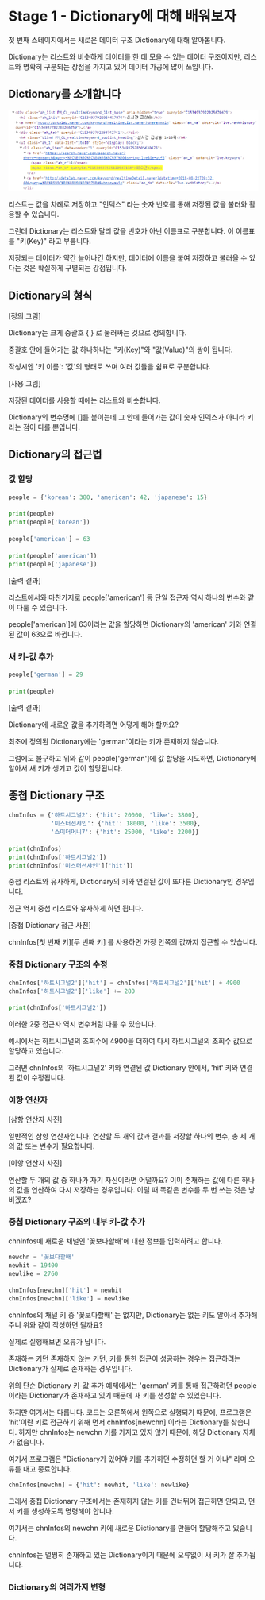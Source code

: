 # Stage 1 - Dictionary에 대해 배워보자

첫 번째 스테이지에서는 새로운 데이터 구조 Dictionary에 대해 알아봅니다.

Dictionary는 리스트와 비슷하게 데이터를 한 데 모을 수 있는 데이터 구조이지만, 리스트와 명확히 구분되는 장점을 가지고 있어 데이터 가공에 많이 쓰입니다.


## Dictionary를 소개합니다

![](../.gitbook/assets/image%20%2827%29.png)

리스트는 값을 차례로 저장하고 "인덱스" 라는 숫자 번호를 통해 저장된 값을 불러와 활용할 수 있습니다.

그런데 Dictionary는 리스트와 달리 값을 번호가 아닌 이름표로 구분합니다. 이 이름표를 "키(Key)" 라고 부릅니다.

저장되는 데이터가 약간 늘어나긴 하지만, 데이터에 이름을 붙여 저장하고 불러올 수 있다는 것은 확실하게 구별되는 강점입니다.


## Dictionary의 형식

[정의 그림]

Dictionary는 크게 중괄호 { } 로 둘러싸는 것으로 정의합니다.

중괄호 안에 들어가는 값 하나하나는 "키(Key)"와 "값(Value)"의 쌍이 됩니다.

작성시엔 '키 이름': '값'의 형태로 쓰며 여러 값들을 쉼표로 구분합니다.


[사용 그림]

저장된 데이터를 사용할 때에는 리스트와 비슷합니다.

Dictionary의 변수명에 []를 붙이는데 그 안에 들어가는 값이 숫자 인덱스가 아니라 키라는 점이 다를 뿐입니다.



## Dictionary의 접근법

### 값 할당

```python
people = {'korean': 380, 'american': 42, 'japanese': 15}

print(people)
print(people['korean'])

people['american'] = 63

print(people['american'])
print(people['japanese'])
```
[출력 결과]

리스트에서와 마찬가지로 people['american'] 등 단일 접근자 역시 하나의 변수와 같이 다룰 수 있습니다.

people['american']에 63이라는 값을 할당하면 Dictionary의 'american' 키와 연결된 값이 63으로 바뀝니다.



### 새 키-값 추가

```python
people['german'] = 29

print(people)
```
[출력 결과]

Dictionary에 새로운 값을 추가하려면 어떻게 해야 할까요?

최초에 정의된 Dictionary에는 'german'이라는 키가 존재하지 않습니다.

그럼에도 불구하고 위와 같이 people['german']에 값 할당을 시도하면, Dictionary에 알아서 새 키가 생기고 값이 할당됩니다.



## 중첩 Dictionary 구조

```python
chnInfos = {'하트시그널2': {'hit': 20000, 'like': 3800},
            '미스터션샤인': {'hit': 18000, 'like': 3500},
            '쇼미더머니7': {'hit': 25000, 'like': 2200}}
            
print(chnInfos)
print(chnInfos['하트시그널2'])
print(chnInfos['미스터션샤인']['hit'])
```

중첩 리스트와 유사하게, Dictionary의 키와 연결된 값이 또다른 Dictionary인 경우입니다.

접근 역시 중첩 리스트와 유사하게 하면 됩니다.

[중첩 Dictionary 접근 사진]

chnInfos[첫 번째 키][두 번째 키] 를 사용하면 가장 안쪽의 값까지 접근할 수 있습니다.



### 중첩 Dictionary 구조의 수정

```python
chnInfos['하트시그널2']['hit'] = chnInfos['하트시그널2']['hit'] + 4900
chnInfos['하트시그널2']['like'] += 280

print(chnInfos['하트시그널2'])
```

이러한 2중 접근자 역시 변수처럼 다룰 수 있습니다.

예시에서는 하트시그널의 조회수에 4900을 더하여 다시 하트시그널의 조회수 값으로 할당하고 있습니다.

그러면 chnInfos의 '하트시그널2' 키와 연결된 값 Dictionary 안에서, 'hit' 키와 연결된 값이 수정됩니다.



### 이항 연산자

[삼항 연산자 사진]

일반적인 삼항 연산자입니다.
연산할 두 개의 값과 결과를 저장할 하나의 변수, 총 세 개의 값 또는 변수가 필요합니다.


[이항 연산자 사진]

연산할 두 개의 값 중 하나가 자기 자신이라면 어떨까요?
이미 존재하는 값에 다른 하나의 값을 연산하여 다시 저장하는 경우입니다.
이럴 때 똑같은 변수를 두 번 쓰는 것은 낭비겠죠?



### 중첩 Dictionary 구조의 내부 키-값 추가

chnInfos에 새로운 채널인 '꽃보다할배'에 대한 정보를 입력하려고 합니다.

```python
newchn = '꽃보다할배'
newhit = 19400
newlike = 2760

chnInfos[newchn]['hit'] = newhit
chnInfos[newchn]['like'] = newlike
```

chnInfos의 채널 키 중 '꽃보다할배' 는 없지만, Dictionary는 없는 키도 알아서 추가해주니 위와 같이 작성하면 될까요?

실제로 실행해보면 오류가 납니다.


존재하는 키던 존재하지 않는 키던, 키를 통한 접근이 성공하는 경우는 접근하려는 Dictionary가 실제로 존재하는 경우입니다.

위의 단순 Dictionary 키-값 추가 예제에서는 'german' 키를 통해 접근하려던 people이라는 Dictionary가 존재하고 있기 때문에 새 키를 생성할 수 있었습니다.


하지만 여기서는 다릅니다. 코드는 오른쪽에서 왼쪽으로 실행되기 때문에, 프로그램은 'hit'이란 키로 접근하기 위해 먼저 chnInfos[newchn] 이라는 Dictionary를 찾습니다. 하지만 chnInfos는 newchn 키를 가지고 있지 않기 때문에, 해당 Dictionary 자체가 없습니다.

여기서 프로그램은 "Dictionary가 있어야 키를 추가하던 수정하던 할 거 아냐" 라며 오류를 내고 종료합니다.

```python
chnInfos[newchn] = {'hit': newhit, 'like': newlike}
```

그래서 중첩 Dictionary 구조에서는 존재하지 않는 키를 건너뛰어 접근하면 안되고, 먼저 키를 생성하도록 명령해야 합니다.

여기서는 chnInfos의 newchn 키에 새로운 Dictionary를 만들어 할당해주고 있습니다.

chnInfos는 멀쩡히 존재하고 있는 Dictionary이기 때문에 오류없이 새 키가 잘 추가됩니다.



### Dictionary의 여러가지 변형